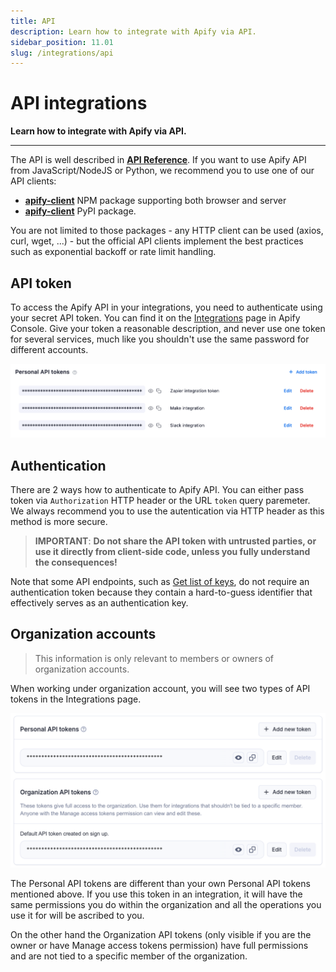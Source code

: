 ```yaml
---
title: API
description: Learn how to integrate with Apify via API.
sidebar_position: 11.01
slug: /integrations/api
---
```


# API integrations

**Learn how to integrate with Apify via API.**

---

The API is well described in [**API Reference**](/api/v2). If you want to use Apify API from JavaScript/NodeJS or Python, we recommend you to use one of our API clients:

- [**apify-client**](/api/client/js/) NPM package supporting both browser and server
- [**apify-client**](/api/client/python/) PyPI package.

You are not limited to those packages - any HTTP client can be used (axios, curl, wget, ...) - but the official API clients implement the best practices such as exponential backoff or rate limit handling.

## API token

To access the Apify API in your integrations, you need to authenticate using your secret API token. You can find it on the [Integrations](https://console.apify.com/account?tab=integrations) page in Apify Console. Give your token a reasonable description, and never use one token for several services, much like you shouldn't use the same password for different accounts.

![Integrations page in the Apify Console](./images/api-token.png)

## Authentication

There are 2 ways how to authenticate to Apify API. You can either pass token via `Authorization` HTTP header or the URL `token` query paremeter. We always recommend you to use the autentication via HTTP header as this method is more secure.

> **IMPORTANT**: **Do not share the API token with untrusted parties, or use it directly from client-side code,
unless you fully understand the consequences!**

Note that some API endpoints, such as [Get list of keys](/api/v2#/reference/key-value-stores/key-collection/get-list-of-keys),
do not require an authentication token because they contain a hard-to-guess identifier that effectively serves as an authentication key.

## Organization accounts

 > This information is only relevant to members or owners of organization accounts.

When working under organization account, you will see two types of API tokens in the Integrations page.

![Integrations page in the Apify Console in organizatoin mode](./images/api-token-organization.png)

The Personal API tokens are different than your own Personal API tokens mentioned above. If you use this token in an integration, it will have the same permissions you do within the organization and all the operations you use it for will be ascribed to you.

On the other hand the Organization API tokens (only visible if you are the owner or have Manage access tokens permission) have full permissions and are not tied to a specific member of the organization.
